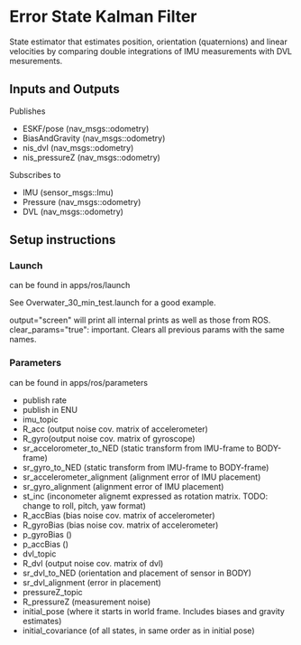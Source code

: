 # Error State Kalman Filter

State estimator that estimates position, orientation (quaternions) and linear velocities by comparing double integrations of IMU measurements with DVL mesurements. 

## Inputs and Outputs

Publishes

- ESKF/pose (nav_msgs::odometry)
- BiasAndGravity (nav_msgs::odometry)
- nis_dvl (nav_msgs::odometry)
- nis_pressureZ (nav_msgs::odometry)

Subscribes to 

- IMU (sensor_msgs::Imu)
- Pressure (nav_msgs::odometry)
- DVL (nav_msgs::odometry)

## Setup instructions

### Launch

can be found in apps/ros/launch

See Overwater_30_min_test.launch for a good example.

output="screen" will print all internal prints as well as those from ROS.  
clear_params="true": important. Clears all previous params with the same names. 


### Parameters

can be found in apps/ros/parameters

- publish rate
- publish in ENU
- imu_topic
- R_acc (output noise cov. matrix of accelerometer)
- R_gyro(output noise cov. matrix of gyroscope)
- sr_accelorometer_to_NED (static transform from IMU-frame to BODY-frame)
- sr_gyro_to_NED (static transform from IMU-frame to BODY-frame)
- sr_accelerometer_alignment (alignment error of IMU placement)
- sr_gyro_alignment (alignment error of IMU placement)
- st_inc (inconometer alignemt expressed as rotation matrix. TODO: change to roll, pitch, yaw format)
- R_accBias (bias noise cov. matrix of accelerometer)
- R_gyroBias (bias noise cov. matrix of accelerometer)
- p_gyroBias ()
- p_accBias ()
- dvl_topic
- R_dvl (output noise cov. matrix of dvl)
- sr_dvl_to_NED (orientation and placement of sensor in BODY) 
- sr_dvl_alignment (error in placement)
- pressureZ_topic
- R_pressureZ (measurement noise)
- initial_pose (where it starts in world frame. Includes biases and gravity estimates)
- initial_covariance (of all states, in same order as in initial pose)
